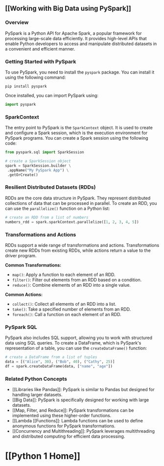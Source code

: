## [[Working with Big Data using PySpark]]

### Overview
PySpark is a Python API for Apache Spark, a popular framework for processing large-scale data efficiently. It provides high-level APIs that enable Python developers to access and manipulate distributed datasets in a convenient and efficient manner.

### Getting Started with PySpark
To use PySpark, you need to install the `pyspark` package. You can install it using the following command:

```shell
pip install pyspark
```

Once installed, you can import PySpark using:

```python
import pyspark
```

### SparkContext
The entry point to PySpark is the `SparkContext` object. It is used to create and configure a Spark session, which is the execution environment for PySpark programs. You can create a Spark session using the following code:

```python
from pyspark.sql import SparkSession

# create a SparkSession object
spark = SparkSession.builder \
 .appName("My PySpark App") \
 .getOrCreate()
```

### Resilient Distributed Datasets (RDDs)
RDDs are the core data structure in PySpark. They represent distributed collections of data that can be processed in parallel. To create an RDD, you can use the `parallelize()` function on a Python list:

```python
# create an RDD from a list of numbers
numbers_rdd = spark.sparkContext.parallelize([1, 2, 3, 4, 5])
```

### Transformations and Actions
RDDs support a wide range of transformations and actions. Transformations create new RDDs from existing RDDs, while actions return a value to the driver program.

**Common Transformations:**
- `map()`: Apply a function to each element of an RDD.
- `filter()`: Filter out elements from an RDD based on a condition.
- `reduce()`: Combine elements of an RDD into a single value.

**Common Actions:**
- `collect()`: Collect all elements of an RDD into a list.
- `take()`: Take a specified number of elements from an RDD.
- `foreach()`: Call a function on each element of an RDD.

### PySpark SQL
PySpark also includes SQL support, allowing you to work with structured data using SQL queries. To create a DataFrame, which is PySpark's representation of a table, you can use the `createDataFrame()` function:

```python
# create a DataFrame from a list of tuples
data = [("Alice", 30), ("Bob", 40), ("Cathy", 25)]
df = spark.createDataFrame(data, ["name", "age"])
```

### Related Python Concepts
- [[Libraries like Pandas]]: PySpark is similar to Pandas but designed for handling larger datasets.
- [[Big Data]]: PySpark is specifically designed for working with large datasets.
- [[Map, Filter, and Reduce]]: PySpark transformations can be implemented using these higher-order functions.
- [[Lambda [[Functions]]: Lambda functions can be used to define anonymous functions for PySpark transformations.
- [[Concurrency and Multithreading]]: PySpark leverages multithreading and distributed computing for efficient data processing.
# [[Python 1 Home]]
